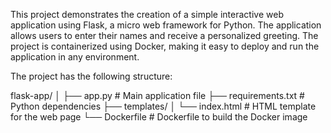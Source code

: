 This project demonstrates the creation of a simple interactive web application using Flask, a micro web framework for Python. The application allows users to enter their names and receive a personalized greeting. The project is containerized using Docker, making it easy to deploy and run the application in any environment.

The project has the following structure:

flask-app/
│
├── app.py                  # Main application file
├── requirements.txt        # Python dependencies
├── templates/
│   └── index.html          # HTML template for the web page
└── Dockerfile              # Dockerfile to build the Docker image
